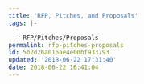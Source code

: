 ```yaml
---
title: 'RFP, Pitches, and Proposals'
tags: |-

  - RFP/Pitches/Proposals
permalink: rfp-pitches-proposals
id: 5b2d26a016ae4e00bf933793
updated: '2018-06-22 17:31:40'
date: 2018-06-22 16:41:04
---
```

